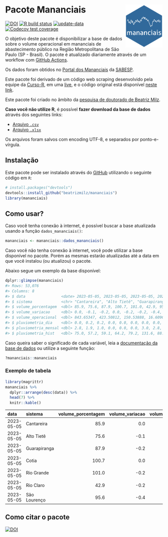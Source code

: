 
<!-- README.md is generated from README.Rmd. Please edit that file -->

# Pacote Mananciais <img src="man/figures/hexlogo.png" align="right" width = "120px"/>

<!-- badges: start -->

[![DOI](https://zenodo.org/badge/DOI/10.5281/zenodo.4733056.svg)](https://doi.org/10.5281/zenodo.4733056)
[![R build
status](https://github.com/beatrizmilz/mananciais/workflows/R-CMD-check/badge.svg)](https://github.com/beatrizmilz/mananciais/actions)
[![update-data](https://github.com/beatrizmilz/mananciais/actions/workflows/2-update_data.yaml/badge.svg)](https://github.com/beatrizmilz/mananciais/actions/workflows/2-update_data.yaml)
[![Codecov test
coverage](https://codecov.io/gh/beatrizmilz/mananciais/branch/master/graph/badge.svg)](https://codecov.io/gh/beatrizmilz/mananciais?branch=master)
<!-- badges: end -->

O objetivo deste pacote é disponibilizar a base de dados sobre o volume
operacional em mananciais de abastecimento público na Região
Metropolitana de São Paulo (SP - Brasil). O pacote é atualizado
diariamente através de um workflow com [GitHub
Actions](https://github.com/beatrizmilz/mananciais/actions).

Os dados foram obtidos no [Portal dos
Mananciais](http://mananciais.sabesp.com.br/Situacao) da
[SABESP](http://site.sabesp.com.br/site/Default.aspx).

Este pacote foi derivado de um código web scraping desenvolvido pela
equipe da [Curso-R](https://www.curso-r.com/), em uma
[live](https://youtu.be/jvZIxrMmOcQ), e o código original está
disponível [neste
link](https://github.com/curso-r/lives/blob/master/drafts/20200730_scraper_sabesp.R).

Este pacote foi criado no âmbito da [pesquisa de doutorado de Beatriz
Milz](https://beatrizmilz.github.io/tese/).

**Caso você não utilize R**, é possível **fazer download da base de
dados** através dos seguintes links:

- [Arquivo
  `.csv`](https://github.com/beatrizmilz/mananciais/raw/master/inst/extdata/mananciais.csv)
- [Arquivo
  `.xlsx`](https://github.com/beatrizmilz/mananciais/blob/master/inst/extdata/mananciais.xlsx?raw=true)

Os arquivos foram salvos com encoding UTF-8, e separados por
ponto-e-vírgula.

## Instalação

Este pacote pode ser instalado através do [GitHub](https://github.com/)
utilizando o seguinte código em `R`:

``` r
# install.packages("devtools")
devtools::install_github("beatrizmilz/mananciais")
library(mananciais)
```

## Como usar?

Caso você tenha conexão à internet, é possível buscar a base atualizada
usando a função `dados_mananciais()`:

``` r
mananciais <- mananciais::dados_mananciais() 
```

Caso você não tenha conexão à internet, você pode utilizar a base
disponível no pacote. Porém as mesmas estarão atualizadas até a data em
que você instalou (ou atualizou) o pacote.

Abaixo segue um exemplo da base disponível:

``` r
dplyr::glimpse(mananciais)
#> Rows: 53,076
#> Columns: 8
#> $ data                <date> 2023-05-05, 2023-05-05, 2023-05-05, 2023-05-05, 2…
#> $ sistema             <chr> "Cantareira", "Alto Tietê", "Guarapiranga", "Cotia…
#> $ volume_porcentagem  <dbl> 85.9, 75.6, 87.9, 100.7, 101.0, 42.9, 95.6, 85.9, …
#> $ volume_variacao     <dbl> 0.0, -0.1, -0.2, 0.0, -0.2, -0.2, -0.4, 0.1, -0.1,…
#> $ volume_operacional  <dbl> 843.65347, 423.50812, 150.53888, 16.60965, 113.330…
#> $ pluviometria_dia    <dbl> 0.0, 0.2, 0.2, 0.0, 0.0, 0.0, 0.0, 0.0, 0.2, 0.2, …
#> $ pluviometria_mensal <dbl> 2.8, 1.9, 1.0, 0.0, 0.0, 0.0, 3.0, 2.8, 1.7, 0.8, …
#> $ pluviometria_hist   <dbl> 75.0, 57.2, 59.1, 64.2, 79.2, 131.6, 88.6, 75.0, 5…
```

Caso queira saber o significado de cada variável, leia a [documentação
da base de
dados](https://beatrizmilz.github.io/mananciais/reference/mananciais.html)
ou utilize a seguinte função:

``` r
?mananciais::mananciais
```

### Exemplo de tabela

``` r
library(magrittr)
mananciais %>% 
  dplyr::arrange(desc(data)) %>% 
  head(7) %>%
  knitr::kable()
```

| data       | sistema      | volume_porcentagem | volume_variacao | volume_operacional | pluviometria_dia | pluviometria_mensal | pluviometria_hist |
|:-----------|:-------------|-------------------:|----------------:|-------------------:|-----------------:|--------------------:|------------------:|
| 2023-05-05 | Cantareira   |               85.9 |             0.0 |          843.65347 |              0.0 |                 2.8 |              75.0 |
| 2023-05-05 | Alto Tietê   |               75.6 |            -0.1 |          423.50812 |              0.2 |                 1.9 |              57.2 |
| 2023-05-05 | Guarapiranga |               87.9 |            -0.2 |          150.53888 |              0.2 |                 1.0 |              59.1 |
| 2023-05-05 | Cotia        |              100.7 |             0.0 |           16.60965 |              0.0 |                 0.0 |              64.2 |
| 2023-05-05 | Rio Grande   |              101.0 |            -0.2 |          113.33068 |              0.0 |                 0.0 |              79.2 |
| 2023-05-05 | Rio Claro    |               42.9 |            -0.2 |            5.86580 |              0.0 |                 0.0 |             131.6 |
| 2023-05-05 | São Lourenço |               95.6 |            -0.4 |           84.89678 |              0.0 |                 3.0 |              88.6 |

## Como citar o pacote

[![DOI](https://zenodo.org/badge/DOI/10.5281/zenodo.4733056.svg)](https://doi.org/10.5281/zenodo.4733056)
